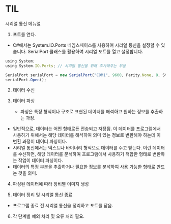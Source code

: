 # TIL

시리얼 통신 메뉴얼
1. 포트를 연다.
- C#에서는 System.IO.Ports 네임스페이스를 사용하여 시리얼 통신을 설정할 수 있습니다. SerialPort 클래스를 활용하여 시리얼 포트를 열고 설정합니다.

```jsx
using System;
using System.IO.Ports; // 시리얼 통신을 위해 추가해주는 부분

SerialPort serialPort = new SerialPort("COM1", 9600, Parity.None, 8, StopBits.One);
serialPort.Open();
```

2. 데이터 수신


3. 데이터 파싱
    - 파싱은 특정 형식이나 구조로 표현된 데이터를 해석하고 원하는 정보를 추출하는 과정. 
- 일반적으로, 데이터는 어떤 형태로든 전송되고 저장됨. 이 데이터를 프로그램에서 사용하기 위해서는 해당 데이터를 해석하여 의미 있는 정보로 변환해야 하는데 이 변환 과정이 데이터 파싱이다.
- 시리얼 통신에서는 텍스트나 바이너리 형식으로 데이터를 주고 받는다. 이런 데이터를 수신하면, 해당 데이터를 분석하여 프로그램에서 사용하기 적합한 형태로 변환하는 작업이 데이터 파싱이다.
- 데이터의 특정 부분을 추출하거나 필요한 정보를 분석하여 사용 가능한 형태로 만드는 것을 의미.


4. 파싱된 데이터에 따라 장비별 이미지 생성


5. 데이터 정리 및 시리얼 통신 종료
- 프로그램 종료 전 시리얼 통신을 정리하고 포트를 닫음.


6. 각 단계별 예외 처리 및 오류 처리 필요.

